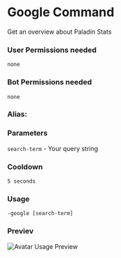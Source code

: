 # Google Command
Get an overview about Paladin Stats

### User Permissions needed
`none`
### Bot Permissions needed
`none`

### Alias:
<Badge text="g" type="warn" vertical="middle" />

### Parameters
`search-term` - Your query string

### Cooldown
`5 seconds`


### Usage
`-google [search-term]`


### Previev

![Avatar Usage Preview](https://cdn.discordapp.com/attachments/469576672128139275/546959372962758699/unknown.png)